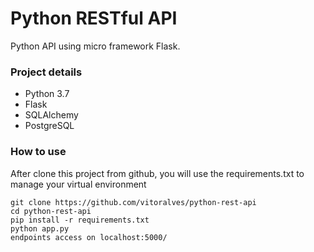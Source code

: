 # Python RESTful API
Python API using micro framework Flask.

### Project details
* Python 3.7
* Flask
* SQLAlchemy
* PostgreSQL

### How to use
After clone this project from github, you will use the requirements.txt to manage your virtual environment

```
git clone https://github.com/vitoralves/python-rest-api
cd python-rest-api
pip install -r requirements.txt
python app.py
endpoints access on localhost:5000/
```